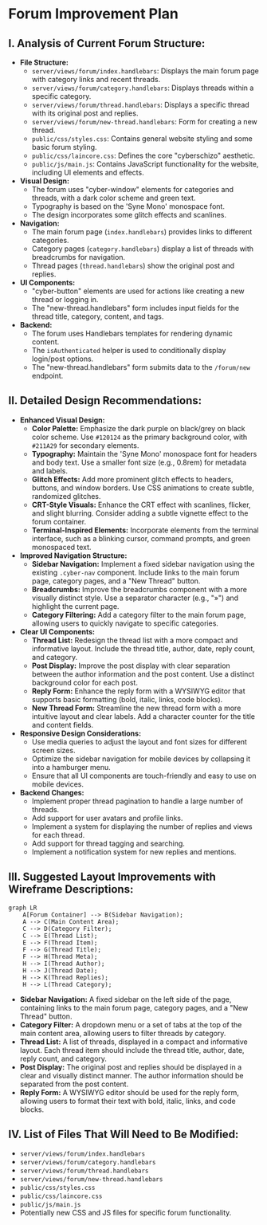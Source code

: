 # Forum Improvement Plan

## I. Analysis of Current Forum Structure:

*   **File Structure:**
    *   `server/views/forum/index.handlebars`: Displays the main forum page with category links and recent threads.
    *   `server/views/forum/category.handlebars`: Displays threads within a specific category.
    *   `server/views/forum/thread.handlebars`: Displays a specific thread with its original post and replies.
    *   `server/views/forum/new-thread.handlebars`: Form for creating a new thread.
    *   `public/css/styles.css`: Contains general website styling and some basic forum styling.
    *   `public/css/laincore.css`: Defines the core "cyberschizo" aesthetic.
    *   `public/js/main.js`: Contains JavaScript functionality for the website, including UI elements and effects.
*   **Visual Design:**
    *   The forum uses "cyber-window" elements for categories and threads, with a dark color scheme and green text.
    *   Typography is based on the 'Syne Mono' monospace font.
    *   The design incorporates some glitch effects and scanlines.
*   **Navigation:**
    *   The main forum page (`index.handlebars`) provides links to different categories.
    *   Category pages (`category.handlebars`) display a list of threads with breadcrumbs for navigation.
    *   Thread pages (`thread.handlebars`) show the original post and replies.
*   **UI Components:**
    *   "cyber-button" elements are used for actions like creating a new thread or logging in.
    *   The "new-thread.handlebars" form includes input fields for the thread title, category, content, and tags.
*   **Backend:**
    *   The forum uses Handlebars templates for rendering dynamic content.
    *   The `isAuthenticated` helper is used to conditionally display login/post options.
    *   The "new-thread.handlebars" form submits data to the `/forum/new` endpoint.

## II. Detailed Design Recommendations:

*   **Enhanced Visual Design:**
    *   **Color Palette:** Emphasize the dark purple on black/grey on black color scheme. Use `#120124` as the primary background color, with `#211A29` for secondary elements.
    *   **Typography:** Maintain the 'Syne Mono' monospace font for headers and body text. Use a smaller font size (e.g., 0.8rem) for metadata and labels.
    *   **Glitch Effects:** Add more prominent glitch effects to headers, buttons, and window borders. Use CSS animations to create subtle, randomized glitches.
    *   **CRT-Style Visuals:** Enhance the CRT effect with scanlines, flicker, and slight blurring. Consider adding a subtle vignette effect to the forum container.
    *   **Terminal-Inspired Elements:** Incorporate elements from the terminal interface, such as a blinking cursor, command prompts, and green monospaced text.
*   **Improved Navigation Structure:**
    *   **Sidebar Navigation:** Implement a fixed sidebar navigation using the existing `.cyber-nav` component. Include links to the main forum page, category pages, and a "New Thread" button.
    *   **Breadcrumbs:** Improve the breadcrumbs component with a more visually distinct style. Use a separator character (e.g., "»") and highlight the current page.
    *   **Category Filtering:** Add a category filter to the main forum page, allowing users to quickly navigate to specific categories.
*   **Clear UI Components:**
    *   **Thread List:** Redesign the thread list with a more compact and informative layout. Include the thread title, author, date, reply count, and category.
    *   **Post Display:** Improve the post display with clear separation between the author information and the post content. Use a distinct background color for each post.
    *   **Reply Form:** Enhance the reply form with a WYSIWYG editor that supports basic formatting (bold, italic, links, code blocks).
    *   **New Thread Form:** Streamline the new thread form with a more intuitive layout and clear labels. Add a character counter for the title and content fields.
*   **Responsive Design Considerations:**
    *   Use media queries to adjust the layout and font sizes for different screen sizes.
    *   Optimize the sidebar navigation for mobile devices by collapsing it into a hamburger menu.
    *   Ensure that all UI components are touch-friendly and easy to use on mobile devices.
*   **Backend Changes:**
    *   Implement proper thread pagination to handle a large number of threads.
    *   Add support for user avatars and profile links.
    *   Implement a system for displaying the number of replies and views for each thread.
    *   Add support for thread tagging and searching.
    *   Implement a notification system for new replies and mentions.

## III. Suggested Layout Improvements with Wireframe Descriptions:

```mermaid
graph LR
    A[Forum Container] --> B(Sidebar Navigation);
    A --> C(Main Content Area);
    C --> D(Category Filter);
    C --> E(Thread List);
    E --> F(Thread Item);
    F --> G(Thread Title);
    F --> H(Thread Meta);
    H --> I(Thread Author);
    H --> J(Thread Date);
    H --> K(Thread Replies);
    H --> L(Thread Category);
```

*   **Sidebar Navigation:** A fixed sidebar on the left side of the page, containing links to the main forum page, category pages, and a "New Thread" button.
*   **Category Filter:** A dropdown menu or a set of tabs at the top of the main content area, allowing users to filter threads by category.
*   **Thread List:** A list of threads, displayed in a compact and informative layout. Each thread item should include the thread title, author, date, reply count, and category.
*   **Post Display:** The original post and replies should be displayed in a clear and visually distinct manner. The author information should be separated from the post content.
*   **Reply Form:** A WYSIWYG editor should be used for the reply form, allowing users to format their text with bold, italic, links, and code blocks.

## IV. List of Files That Will Need to Be Modified:

*   `server/views/forum/index.handlebars`
*   `server/views/forum/category.handlebars`
*   `server/views/forum/thread.handlebars`
*   `server/views/forum/new-thread.handlebars`
*   `public/css/styles.css`
*   `public/css/laincore.css`
*   `public/js/main.js`
*   Potentially new CSS and JS files for specific forum functionality.